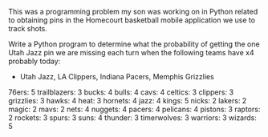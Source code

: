This was a programming problem my son was working on in Python related
to obtaining pins in the Homecourt basketball mobile application we
use to track shots.

Write a Python program to determine what the probability of getting
the one Utah Jazz pin we are missing each turn when the following
teams have x4 probably today:

- Utah Jazz, LA Clippers, Indiana Pacers, Memphis Grizzlies

76ers: 5
trailblazers: 3
bucks: 4
bulls: 4
cavs: 4
celtics: 3
clippers: 3
grizzlies: 3
hawks: 4
heat: 3
hornets: 4
jazz: 4
kings: 5
nicks: 2
lakers: 2
magic: 2
mavs: 2
nets: 4
nuggets: 4
pacers: 4
pelicans: 4
pistons: 3
raptors: 2
rockets: 3
spurs: 3
suns: 4
thunder: 3
timerwolves: 3
warriors: 3
wizards: 5

